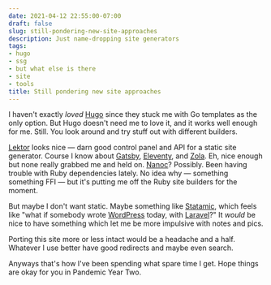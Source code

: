 ```yaml
---
date: 2021-04-12 22:55:00-07:00
draft: false
slug: still-pondering-new-site-approaches
description: Just name-dropping site generators
tags:
- hugo
- ssg
- but what else is there
- site
- tools
title: Still pondering new site approaches
---
```

[Hugo]: https://gohugo.io

I haven't exactly *loved* [Hugo][] since they stuck me with Go templates as the only option.
But Hugo doesn't need me to love it, and it works well enough for me.
Still.
You look around and try stuff out with different builders.

[Lektor]: https://www.getlektor.com
[Gatsby]: https://www.gatsbyjs.com/
[Eleventy]: https://www.11ty.dev/
[Zola]: https://getzola.org
[Nanoc]: https://nanoc.ws/

[Lektor][] looks nice — darn good control panel and API for a static site generator.
Course I know about [Gatsby][], [Eleventy][], and [Zola][].
Eh, nice enough but none really grabbed me and held on.
[Nanoc][]?
Possibly.
Been having trouble with Ruby dependencies lately.
No idea why — something something FFI —
but it's putting me off the Ruby site builders for the moment.


[Statamic]: https://statamic.dev
[WordPress]: https://wordpress.org
[Laravel]: https://laravel.com/

But maybe I don't want static.
Maybe something like [Statamic][], which feels like
"what if somebody wrote [WordPress][] today, with [Laravel][]?"
It *would* be nice to have something which let me be more impulsive with notes and pics.

Porting this site more or less intact would be a headache and a half.
Whatever I use better have good redirects and maybe even search.

Anyways that's how I've been spending what spare time I get.
Hope things are okay for you in Pandemic Year Two.